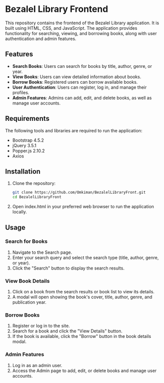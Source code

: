 # Bezalel Library Frontend

This repository contains the frontend of the Bezalel Library application. It is built using HTML, CSS, and JavaScript. The application provides functionality for searching, viewing, and borrowing books, along with user authentication and admin features.

## Features

- **Search Books**: Users can search for books by title, author, genre, or year.
- **View Books**: Users can view detailed information about books.
- **Borrow Books**: Registered users can borrow available books.
- **User Authentication**: Users can register, log in, and manage their profiles.
- **Admin Features**: Admins can add, edit, and delete books, as well as manage user accounts.

## Requirements

The following tools and libraries are required to run the application:

- Bootstrap 4.5.2
- jQuery 3.5.1
- Popper.js 2.10.2
- Axios

## Installation

1. Clone the repository:
   ```bash
   git clone https://github.com/Omkiman/BezalelLibraryFront.git
   cd BezalelLibraryFront
2. Open index.html in your preferred web browser to run the application locally.

## Usage

### Search for Books
1. Navigate to the Search page.  
2. Enter your search query and select the search type (title, author, genre, or year).  
3. Click the "Search" button to display the search results.  

### View Book Details
1. Click on a book from the search results or book list to view its details.  
2. A modal will open showing the book's cover, title, author, genre, and publication year.  

### Borrow Books
1. Register or log in to the site.  
2. Search for a book and click the "View Details" button.  
3. If the book is available, click the "Borrow" button in the book details modal.  

### Admin Features
1. Log in as an admin user.  
2. Access the Admin page to add, edit, or delete books and manage user accounts.